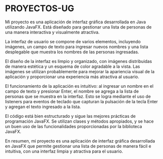 # PROYECTOS-UG
Mi proyecto es una aplicación de interfaz gráfica desarrollada en Java utilizando JavaFX. Está diseñado para gestionar una lista de personas de una manera interactiva y visualmente atractiva.

La interfaz de usuario se compone de varios elementos, incluyendo imágenes, un campo de texto para ingresar nuevos nombres y una lista desplegable que muestra los nombres de las personas ingresadas.

El diseño de la interfaz es limpio y organizado, con imágenes distribuidas de manera estética y un esquema de color agradable a la vista. Las imágenes se utilizan probablemente para mejorar la apariencia visual de la aplicación y proporcionar una experiencia más atractiva al usuario.

El funcionamiento de la aplicación es intuitivo: al ingresar un nombre en el campo de texto y presionar Enter, el nombre se agrega a la lista de personas que se muestra en la interfaz. Esto se logra mediante el uso de listeners para eventos de teclado que capturan la pulsación de la tecla Enter y agregan el texto ingresado a la lista.

El código está bien estructurado y sigue las mejores prácticas de programación JavaFX. Se utilizan clases y métodos apropiados, y se hace un buen uso de las funcionalidades proporcionadas por la biblioteca JavaFX.

En resumen, mi proyecto es una aplicación de interfaz gráfica desarrollada en JavaFX que permite gestionar una lista de personas de manera fácil e intuitiva, con una interfaz limpia y atractiva para el usuario.